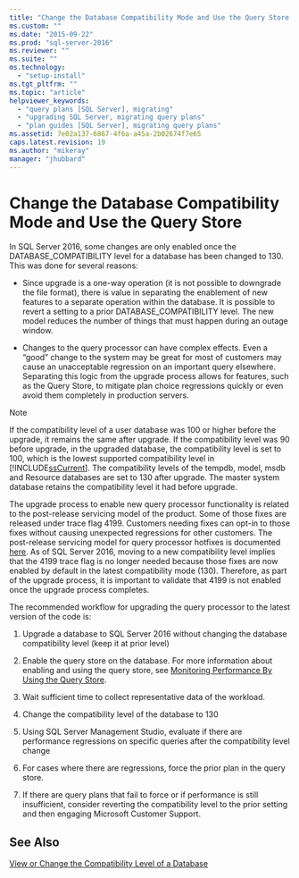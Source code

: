```yaml
---
title: "Change the Database Compatibility Mode and Use the Query Store | Microsoft Docs"
ms.custom: ""
ms.date: "2015-09-22"
ms.prod: "sql-server-2016"
ms.reviewer: ""
ms.suite: ""
ms.technology: 
  - "setup-install"
ms.tgt_pltfrm: ""
ms.topic: "article"
helpviewer_keywords: 
  - "query plans [SQL Server], migrating"
  - "upgrading SQL Server, migrating query plans"
  - "plan guides [SQL Server], migrating query plans"
ms.assetid: 7e02a137-6867-4f6a-a45a-2b02674f7e65
caps.latest.revision: 19
ms.author: "mikeray"
manager: "jhubbard"
---
```

# Change the Database Compatibility Mode and Use the Query Store
  In SQL Server 2016, some changes are only enabled once the DATABASE_COMPATIBILITY level for a database has been changed to 130.  This was done for several reasons:  
  
-   Since upgrade is a one-way operation (it is not possible to downgrade the file format), there is value in separating the enablement of new features to a separate operation within the database.  It is possible to revert a setting to a prior DATABASE_COMPATIBILITY level.  The new model reduces the number of things that must happen during an outage window.  
  
-   Changes to the query processor can have complex effects.  Even a “good” change to the system may be great for most of customers may cause an unacceptable regression on an important query elsewhere.  Separating this logic from the upgrade process allows for features, such as the Query Store, to mitigate plan choice regressions quickly or even avoid them completely in production servers.  
  
> [!NOTE]  
>  If the compatibility level of a user database was 100 or higher before the upgrade, it remains the same after upgrade. If the compatibility level was 90 before upgrade, in the upgraded database, the compatibility level is set to 100, which is the lowest supported compatibility level in [!INCLUDE[ssCurrent](../../../advanced-analytics/r-services/includes/sscurrent-md.md)]. The compatibility levels of the tempdb, model, msdb and Resource databases are set to 130 after upgrade. The master system database retains the compatibility level it had before upgrade. 
  
 The upgrade process to enable new query processor functionality is related to the post-release servicing model of the product.  Some of those fixes are released under trace flag 4199.  Customers needing fixes can opt-in to those fixes without causing unexpected regressions for other customers.  The post-release servicing model for query processor hotfixes is documented [here](https://support.microsoft.com/en-us/kb/974006). As of SQL Server 2016, moving to a new compatibility level implies that the 4199 trace flag is no longer needed because those fixes are now enabled by default in the latest compatibility mode (130).  Therefore, as part of the upgrade process, it is important to validate that 4199 is not enabled once the upgrade process completes.  
  
 The recommended workflow for upgrading the query processor to the latest version of the code is:  
  
1.  Upgrade a database to SQL Server 2016 without changing the database compatibility level (keep it at prior level)  
  
2.  Enable the query store on the database. For more information about enabling and using the query store, see [Monitoring Performance By Using the Query Store](../../../relational-databases/performance/monitoring-performance-by-using-the-query-store.md).  
  
3.  Wait sufficient time to collect representative data of the workload.  
  
4.  Change the compatibility level of the database to 130  
  
5.  Using SQL Server Management Studio, evaluate if there are performance regressions on specific queries after the compatibility level change  
  
6.  For cases where there are regressions, force the prior plan in the query store.  
  
7.  If there are query plans  that fail to force or if performance is still insufficient, consider reverting the compatibility level to the prior setting and then engaging Microsoft Customer Support.  
  
## See Also  
 [View or Change the Compatibility Level of a Database](../../../relational-databases/databases/view-or-change-the-compatibility-level-of-a-database.md)  
  
  